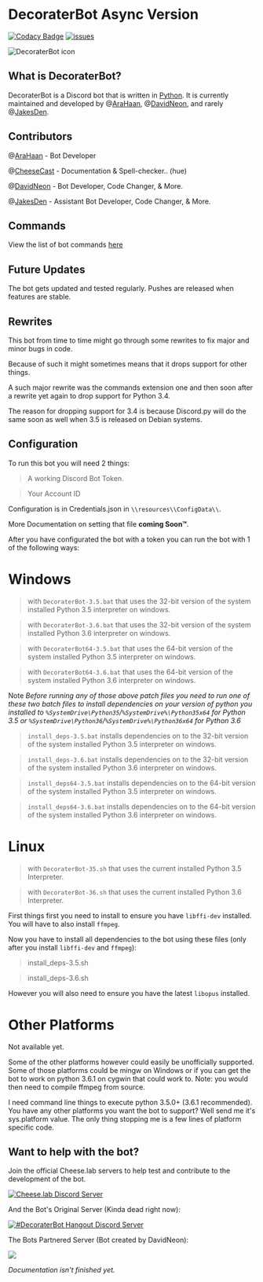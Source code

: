# DecoraterBot Async Version

[![Codacy Badge](https://api.codacy.com/project/badge/Grade/689e8253ad204350a57ef03cde0818fa)](https://www.codacy.com/app/AraHaan/DecoraterBot?utm_source=github.com&utm_medium=referral&utm_content=AraHaan/DecoraterBot&utm_campaign=badger)
[![issues](https://img.shields.io/github/issues/AraHaan/DecoraterBot.svg)](https://github.com/AraHaan/DecoraterBot/issues)

![DecoraterBot icon](/resources/images/AppIcon/AS.png)

## What is DecoraterBot?

DecoraterBot is a Discord bot that is written in [Python](https://www.python.org/). It is currently maintained and developed by @[AraHaan](https://github.com/AraHaan), @[DavidNeon](https://github.com/DavidNeon), and rarely @[JakesDen](https://github.com/jakesden).

## Contributors

@[AraHaan](https://github.com/AraHaan) - Bot Developer

@[CheeseCast](https://github.com/CheeseCast) - Documentation & Spell-checker.. (hue)

@[DavidNeon](https://github.com/DavidNeon) - Bot Developer, Code Changer, & More.

@[JakesDen](https://github.com/jakesden) - Assistant Bot Developer, Code Changer, & More.

## Commands

View the list of bot commands [here](/Commands.MD)

## Future Updates

The bot gets updated and tested regularly. Pushes are released when features are stable.

## Rewrites

This bot from time to time might go through some rewrites to fix major and minor bugs in code.

Because of such it might sometimes means that it drops support for other things.

A such major rewrite was the commands extension one and then soon after a rewrite yet again to drop support for Python 3.4.

The reason for dropping support for 3.4 is because Discord.py will do the same soon as well when 3.5 is released on Debian systems.

## Configuration

To run this bot you will need 2 things:

> A working Discord Bot Token. 

> Your Account ID

Configuration is in Credentials.json in ``\\resources\\ConfigData\\``.

More Documentation on setting that file **coming Soon™**.

After you have configurated the bot with a token you can run the bot with 1 of the following ways:

# Windows

> with ``DecoraterBot-3.5.bat`` that uses the 32-bit version of the system installed Python 3.5 interpreter on windows.

> with ``DecoraterBot-3.6.bat`` that uses the 32-bit version of the system installed Python 3.6 interpreter on windows.

> with ``DecoraterBot64-3.5.bat`` that uses the 64-bit version of the system installed Python 3.5 interpreter on windows.

> with ``DecoraterBot64-3.6.bat`` that uses the 64-bit version of the system installed Python 3.6 interpreter on windows.

Note *Before running any of those above patch files you need to run one of these two batch files to install dependencies on your version of python you installed to ``%SystemDrive\Python35``/``%SystemDrive%\Python35x64`` for Python 3.5 or  ``%SystemDrive\Python36``/``%SystemDrive%\Python36x64`` for Python 3.6*

> ``install_deps-3.5.bat`` installs dependencies on to the 32-bit version of the system installed Python 3.5 interpreter on windows.

> ``install_deps-3.6.bat`` installs dependencies on to the 32-bit version of the system installed Python 3.6 interpreter on windows.

> ``install_deps64-3.5.bat`` installs dependencies on to the 64-bit version of the system installed Python 3.5 interpreter on windows.

> ``install_deps64-3.6.bat`` installs dependencies on to the 64-bit version of the system installed Python 3.6 interpreter on windows.

# Linux

> with ``DecoraterBot-35.sh`` that uses the current installed Python 3.5 Interpreter.

> with ``DecoraterBot-36.sh`` that uses the current installed Python 3.6 Interpreter.

First things first you need to install to ensure you have ``libffi-dev`` installed. You will have to also install ``ffmpeg``.

Now you have to install all dependencies to the bot using these files (only after you install ``libffi-dev`` and ``ffmpeg``):

> install_deps-3.5.sh

> install_deps-3.6.sh

However you will also need to ensure you have the latest ``libopus`` installed.

# Other Platforms

Not available yet.

Some of the other platforms however could easily be unofficially supported. Some of those platforms could be mingw on Windows or if you can get the bot to work on python 3.6.1 on cygwin that could work to. Note: you would then need to compile ffmpeg from source.

I need command line things to execute python 3.5.0+ (3.6.1 recommended).
You have any other platforms you want the bot to support?
Well send me it's sys.platform value. The only thing stopping me is a few lines of platform specific code.

## Want to help with the bot? 

Join the official Cheese.lab servers to help test and contribute to the development of the bot.

[![Cheese.lab Discord Server](https://discordapp.com/api/guilds/81812480254291968/widget.png?style=banner2)](https://discord.gg/lab)

And the Bot's Original Server (Kinda dead right now):

[![#DecoraterBot Hangout Discord Server](https://discordapp.com/api/guilds/121816417937915904/widget.png?style=banner2)](https://discord.gg/kSYStUq)

The Bots Partnered Server (Bot created by DavidNeon):

[![](https.//discordapp.com/api/guilds/288018843304198144/widget.png?style=banner2)](https://discord.gg/dxqFtjR)

*Documentation isn't finished yet.*


